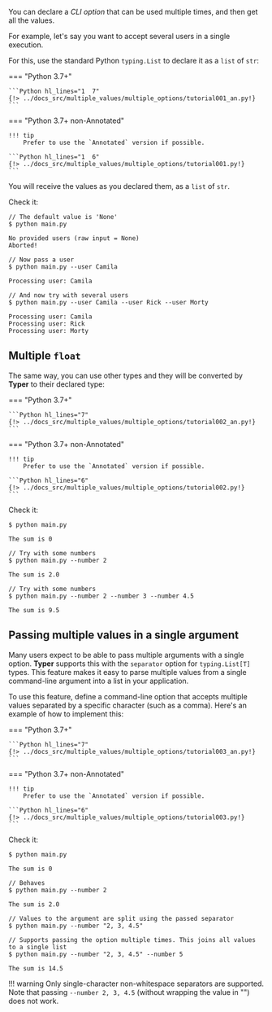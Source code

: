 You can declare a *CLI option* that can be used multiple times, and then get all the values.

For example, let's say you want to accept several users in a single execution.

For this, use the standard Python `typing.List` to declare it as a `list` of `str`:

=== "Python 3.7+"

    ```Python hl_lines="1  7"
    {!> ../docs_src/multiple_values/multiple_options/tutorial001_an.py!}
    ```

=== "Python 3.7+ non-Annotated"

    !!! tip
        Prefer to use the `Annotated` version if possible.

    ```Python hl_lines="1  6"
    {!> ../docs_src/multiple_values/multiple_options/tutorial001.py!}
    ```

You will receive the values as you declared them, as a `list` of `str`.

Check it:

<div class="termy">

```console
// The default value is 'None'
$ python main.py

No provided users (raw input = None)
Aborted!

// Now pass a user
$ python main.py --user Camila

Processing user: Camila

// And now try with several users
$ python main.py --user Camila --user Rick --user Morty

Processing user: Camila
Processing user: Rick
Processing user: Morty
```

</div>

## Multiple `float`

The same way, you can use other types and they will be converted by **Typer** to their declared type:

=== "Python 3.7+"

    ```Python hl_lines="7"
    {!> ../docs_src/multiple_values/multiple_options/tutorial002_an.py!}
    ```

=== "Python 3.7+ non-Annotated"

    !!! tip
        Prefer to use the `Annotated` version if possible.

    ```Python hl_lines="6"
    {!> ../docs_src/multiple_values/multiple_options/tutorial002.py!}
    ```

Check it:

<div class="termy">

```console
$ python main.py

The sum is 0

// Try with some numbers
$ python main.py --number 2

The sum is 2.0

// Try with some numbers
$ python main.py --number 2 --number 3 --number 4.5

The sum is 9.5
```

</div>

## Passing multiple values in a single argument

Many users expect to be able to pass multiple arguments with a single option.
**Typer** supports this with the `separator` option for `typing.List[T]` types.
This feature makes it easy to parse multiple values from a single command-line argument into a list in your application.

To use this feature, define a command-line option that accepts multiple values separated by a specific character (such as a comma). Here's an example of how to implement this:

=== "Python 3.7+"

    ```Python hl_lines="7"
    {!> ../docs_src/multiple_values/multiple_options/tutorial003_an.py!}
    ```

=== "Python 3.7+ non-Annotated"

    !!! tip
        Prefer to use the `Annotated` version if possible.

    ```Python hl_lines="6"
    {!> ../docs_src/multiple_values/multiple_options/tutorial003.py!}
    ```

Check it:

<div class="termy">

```console
$ python main.py

The sum is 0

// Behaves
$ python main.py --number 2

The sum is 2.0

// Values to the argument are split using the passed separator
$ python main.py --number "2, 3, 4.5"

// Supports passing the option multiple times. This joins all values to a single list
$ python main.py --number "2, 3, 4.5" --number 5

The sum is 14.5
```

</div>

!!! warning
    Only single-character non-whitespace separators are supported. Note that passing `--number 2, 3, 4.5` (without wrapping the value in "") does not work.
